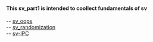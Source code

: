 #### This sv_part1 is intended to coollect fundamentals of sv



-- [sv_oops](https://github.com/visionvlsi/sv_part1/tree/main/sv_oops)
<br/>
-- [sv_randomization](https://github.com/visionvlsi/sv_part1/tree/main/sv_randomization)
<br/>
-- [sv-IPC](https://github.com/visionvlsi/sv_part1/tree/main/sv_IPC)

